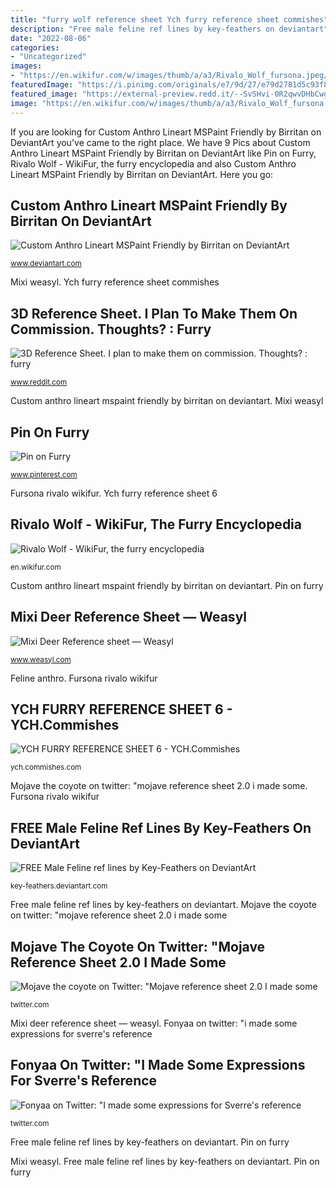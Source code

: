 ```yaml
---
title: "furry wolf reference sheet Ych furry reference sheet commishes"
description: "Free male feline ref lines by key-feathers on deviantart"
date: "2022-08-06"
categories:
- "Uncategorized"
images:
- "https://en.wikifur.com/w/images/thumb/a/a3/Rivalo_Wolf_fursona.jpeg/800px-Rivalo_Wolf_fursona.jpeg"
featuredImage: "https://i.pinimg.com/originals/e7/9d/27/e79d2781d5c93f8c69ed77c1a8912d68.jpg"
featured_image: "https://external-preview.redd.it/--SvSHvi-0R2qwvDHbCwgvD_8InMnHkh4MbFfcRuhyU.jpg?width=1024&amp;auto=webp&amp;s=445dd86516febed62c31bb8527b1fa84b7751e35"
image: "https://en.wikifur.com/w/images/thumb/a/a3/Rivalo_Wolf_fursona.jpeg/800px-Rivalo_Wolf_fursona.jpeg"
---
```


If you are looking for Custom Anthro Lineart MSPaint Friendly by Birritan on DeviantArt you've came to the right place. We have 9 Pics about Custom Anthro Lineart MSPaint Friendly by Birritan on DeviantArt like Pin on Furry, Rivalo Wolf - WikiFur, the furry encyclopedia and also Custom Anthro Lineart MSPaint Friendly by Birritan on DeviantArt. Here you go:

## Custom Anthro Lineart MSPaint Friendly By Birritan On DeviantArt

![Custom Anthro Lineart MSPaint Friendly by Birritan on DeviantArt](https://images-wixmp-ed30a86b8c4ca887773594c2.wixmp.com/intermediary/f/72d9717d-2ba6-4008-bd25-ceb6d49b5f40/daokwu0-7c630017-ef2e-47fe-b10f-dcdfbf2a73ae.png/v1/fill/w_1211,h_660,q_70,strp/custom_anthro_lineart_mspaint_friendly_by_birritan_daokwu0-pre.jpg "Mixi deer reference sheet — weasyl")

<small>www.deviantart.com</small>

Mixi weasyl. Ych furry reference sheet commishes

## 3D Reference Sheet. I Plan To Make Them On Commission. Thoughts? : Furry

![3D Reference Sheet. I plan to make them on commission. Thoughts? : furry](https://external-preview.redd.it/--SvSHvi-0R2qwvDHbCwgvD_8InMnHkh4MbFfcRuhyU.jpg?width=1024&amp;auto=webp&amp;s=445dd86516febed62c31bb8527b1fa84b7751e35 "Free male feline ref lines by key-feathers on deviantart")

<small>www.reddit.com</small>

Custom anthro lineart mspaint friendly by birritan on deviantart. Mixi weasyl

## Pin On Furry

![Pin on Furry](https://i.pinimg.com/originals/e7/9d/27/e79d2781d5c93f8c69ed77c1a8912d68.jpg "Mixi deer reference sheet — weasyl")

<small>www.pinterest.com</small>

Fursona rivalo wikifur. Ych furry reference sheet 6

## Rivalo Wolf - WikiFur, The Furry Encyclopedia

![Rivalo Wolf - WikiFur, the furry encyclopedia](https://en.wikifur.com/w/images/thumb/a/a3/Rivalo_Wolf_fursona.jpeg/800px-Rivalo_Wolf_fursona.jpeg "Custom anthro lineart mspaint friendly by birritan on deviantart")

<small>en.wikifur.com</small>

Custom anthro lineart mspaint friendly by birritan on deviantart. Pin on furry

## Mixi Deer Reference Sheet — Weasyl

![Mixi Deer Reference sheet — Weasyl](https://cdn.weasyl.com/~mixi/submissions/701802/863d1ac9385315846a47216692a306a3400dad5e49f0bac9486aa58f92a2b4c6/mixi-mixi-deer-reference-sheet.png?download "Ych furry reference sheet commishes")

<small>www.weasyl.com</small>

Feline anthro. Fursona rivalo wikifur

## YCH FURRY REFERENCE SHEET 6 - YCH.Commishes

![YCH FURRY REFERENCE SHEET 6 - YCH.Commishes](https://ych.commishes.com/image/download/630464/ "Ych furry reference sheet 6")

<small>ych.commishes.com</small>

Mojave the coyote on twitter: &quot;mojave reference sheet 2.0 i made some. Fursona rivalo wikifur

## FREE Male Feline Ref Lines By Key-Feathers On DeviantArt

![FREE Male Feline ref lines by Key-Feathers on DeviantArt](https://pre00.deviantart.net/1ec0/th/pre/f/2012/142/3/6/free_male_feline_ref_lines_by_dirtiran-d50sanz.jpg "Fursona rivalo wikifur")

<small>key-feathers.deviantart.com</small>

Free male feline ref lines by key-feathers on deviantart. Mojave the coyote on twitter: &quot;mojave reference sheet 2.0 i made some

## Mojave The Coyote On Twitter: &quot;Mojave Reference Sheet 2.0 I Made Some

![Mojave the coyote on Twitter: &quot;Mojave reference sheet 2.0 I made some](https://pbs.twimg.com/media/DqVMlXoV4AA7uxa.jpg:large "Feline anthro")

<small>twitter.com</small>

Mixi deer reference sheet — weasyl. Fonyaa on twitter: &quot;i made some expressions for sverre&#039;s reference

## Fonyaa On Twitter: &quot;I Made Some Expressions For Sverre&#039;s Reference

![Fonyaa on Twitter: &quot;I made some expressions for Sverre&#039;s reference](https://pbs.twimg.com/media/DoCaN4qWsAIlNEv.jpg:large "Mojave the coyote on twitter: &quot;mojave reference sheet 2.0 i made some")

<small>twitter.com</small>

Free male feline ref lines by key-feathers on deviantart. Pin on furry

Mixi weasyl. Free male feline ref lines by key-feathers on deviantart. Pin on furry
